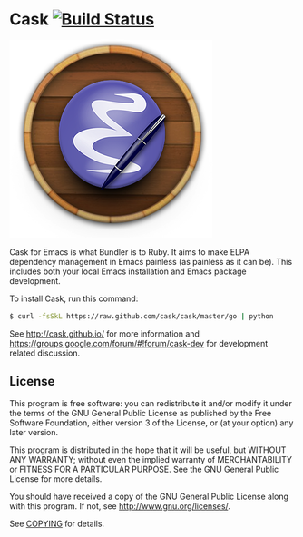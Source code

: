 # Cask [![Build Status](https://api.travis-ci.org/cask/cask.png?branch=master)](http://travis-ci.org/cask/cask)

![Cask](cask.png)

Cask for Emacs is what Bundler is to Ruby. It aims to make ELPA
dependency management in Emacs painless (as painless as it can
be). This includes both your local Emacs installation and Emacs
package development.

To install Cask, run this command:

```bash
$ curl -fsSkL https://raw.github.com/cask/cask/master/go | python
```

See <http://cask.github.io/> for more information and
<https://groups.google.com/forum/#!forum/cask-dev> for development
related discussion.

## License

This program is free software: you can redistribute it and/or modify it under
the terms of the GNU General Public License as published by the Free Software
Foundation, either version 3 of the License, or (at your option) any later
version.

This program is distributed in the hope that it will be useful, but WITHOUT ANY
WARRANTY; without even the implied warranty of MERCHANTABILITY or FITNESS FOR A
PARTICULAR PURPOSE.  See the GNU General Public License for more details.

You should have received a copy of the GNU General Public License along with
this program.  If not, see http://www.gnu.org/licenses/.

See [COPYING](https://github.com/cask/cask/blob/master/COPYING) for details.
